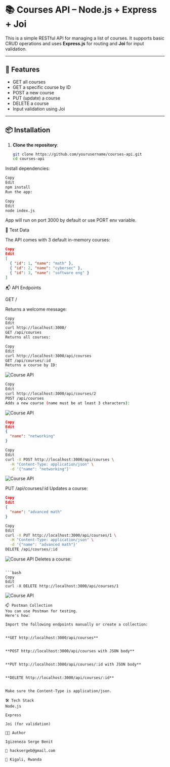 # 📚 Courses API – Node.js + Express + Joi

This is a simple RESTful API for managing a list of courses. It supports basic CRUD operations and uses **Express.js** for routing and **Joi** for input validation.

---

## 🚀 Features

- GET all courses
- GET a specific course by ID
- POST a new course
- PUT (update) a course
- DELETE a course
- Input validation using Joi

---

## 📦 Installation

1. **Clone the repository**:
   ```bash
   git clone https://github.com/yourusername/courses-api.git
   cd courses-api
Install dependencies:

```bash
Copy
Edit
npm install
Run the app:

```

```bash
Copy
Edit
node index.js
```
App will run on port 3000 by default or use PORT env variable.


🧪 Test Data

The API comes with 3 default in-memory courses:

```json
Copy
Edit
[
  { "id": 1, "name": "math" },
  { "id": 2, "name": "cybersec" },
  { "id": 3, "name": "software eng" }
]
```
📬 API Endpoints

GET /

Returns a welcome message:

```bash
Copy
Edit
curl http://localhost:3000/
GET /api/courses
Returns all courses:
```

```bash
Copy
Edit
curl http://localhost:3000/api/courses
GET /api/courses/:id
Returns a course by ID:
```
![Course API](https://github.com/Sergeb250/Restful-API-Express/blob/aaa53b937aaaa85391b63003b3feaa8075c9725e/screenshots/Get.png)


```bash
Copy
Edit
curl http://localhost:3000/api/courses/2
POST /api/courses
Adds a new course (name must be at least 3 characters):
```
![Course API](https://github.com/Sergeb250/Restful-API-Express/blob/aaa53b937aaaa85391b63003b3feaa8075c9725e/screenshots/post.png)


```json
Copy
Edit
{
  "name": "networking"
}
```
```bash
Copy
Edit
curl -X POST http://localhost:3000/api/courses \
  -H "Content-Type: application/json" \
  -d '{"name": "networking"}'
```
![Course API](https://github.com/Sergeb250/Restful-API-Express/blob/aaa53b937aaaa85391b63003b3feaa8075c9725e/screenshots/post.png)

PUT /api/courses/:id
Updates a course:



```json
Copy
Edit
{
  "name": "advanced math"
}


```
```bash
Copy
Edit
curl -X PUT http://localhost:3000/api/courses/1 \
  -H "Content-Type: application/json" \
  -d '{"name": "advanced math"}'
DELETE /api/courses/:id
```
![Course API](https://github.com/Sergeb250/Restful-API-Express/blob/aaa53b937aaaa85391b63003b3feaa8075c9725e/screenshots/put.png)
Deletes a course:
```

```bash
Copy
Edit
curl -X DELETE http://localhost:3000/api/courses/1
```
![Course API](https://github.com/Sergeb250/Restful-API-Express/blob/aaa53b937aaaa85391b63003b3feaa8075c9725e/screenshots/delete.png)
```
📫 Postman Collection
You can use Postman for testing.
Here's how:

Import the following endpoints manually or create a collection:


**GET http://localhost:3000/api/courses**


**POST http://localhost:3000/api/courses with JSON body**


**PUT http://localhost:3000/api/courses/:id with JSON body**


**DELETE http://localhost:3000/api/courses/:id**


Make sure the Content-Type is application/json.

🛠️ Tech Stack
Node.js

Express

Joi (for validation)

🧑‍💻 Author

Igizeneza Serge Benit

📧 hacksergeb@gmail.com

📍 Kigali, Rwanda
